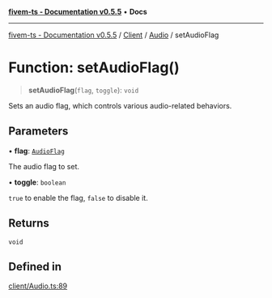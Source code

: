 [**fivem-ts - Documentation v0.5.5**](../../../../../README.md) • **Docs**

***

[fivem-ts - Documentation v0.5.5](../../../../../README.md) / [Client](../../../README.md) / [Audio](../README.md) / setAudioFlag

# Function: setAudioFlag()

> **setAudioFlag**(`flag`, `toggle`): `void`

Sets an audio flag, which controls various audio-related behaviors.

## Parameters

• **flag**: [`AudioFlag`](../../../enumerations/AudioFlag.md)

The audio flag to set.

• **toggle**: `boolean`

`true` to enable the flag, `false` to disable it.

## Returns

`void`

## Defined in

[client/Audio.ts:89](https://github.com/Purpose-Dev/fivem-ts/blob/main/src/client/Audio.ts#L89)
